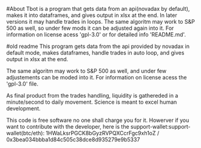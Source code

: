 #About
Tbot is a program that gets data from an api(novadax by default), makes it into dataframes, and 
gives output in xlsx at the end. In later versions it may handle trades in loops. 
The same algoritm may work to S&P 500 as well, so under few mods it can be adjusted again into it. 
For information on license acess 'gpl-3.0' or for detailed info 'README.md'.

#old readme
This program gets data from the api provided by novadax in default mode, makes dataframes, handle trades in
auto loop, and gives output in xlsx at the end.

The same algoritm may work to S&P 500 as well, and under few adjustements can be moded into it.
For information on license acess the 'gpl-3.0' file.

As final product from the trades handling, liquidity is gathereded in a minute/second to daily movement.
Science is meant to excel human development.

This code is free software no one shall charge you for it. Howerver if you want to contribute with the developer, 
here is the support-wallet:support-wallet(btc/eth): 
1HWaLksrPGCK8bGyzRVPQXCcrFgc9xh1oZ   / 0x3bea034bbba1d84c505c38dce8d935279e9b5337
